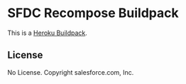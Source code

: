 # SFDC Recompose Buildpack

This is a [Heroku Buildpack](https://devcenter.heroku.com/articles/buildpacks).

## License

No License. Copyright salesforce.com, Inc.
